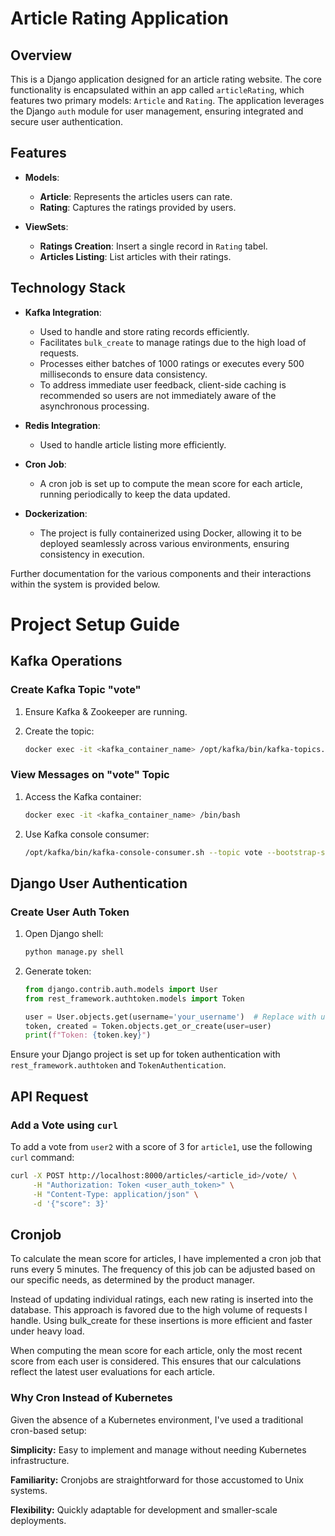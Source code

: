 # Article Rating Application

## Overview

This is a Django application designed for an article rating website. The core functionality is encapsulated within an app called `articleRating`, which features two primary models: `Article` and `Rating`. The application leverages the Django `auth` module for user management, ensuring integrated and secure user authentication.

## Features

- **Models**:
  - **Article**: Represents the articles users can rate.
  - **Rating**: Captures the ratings provided by users.

- **ViewSets**:
  - **Ratings Creation**: Insert a single record in `Rating` tabel.
  - **Articles Listing**: List articles with their ratings.

## Technology Stack

- **Kafka Integration**: 
  - Used to handle and store rating records efficiently.
  - Facilitates `bulk_create` to manage ratings due to the high load of requests.
  - Processes either batches of 1000 ratings or executes every 500 milliseconds to ensure data consistency.
  - To address immediate user feedback, client-side caching is recommended so users are not immediately aware of the asynchronous processing.

- **Redis Integration**: 
  - Used to handle article listing more efficiently.

- **Cron Job**:
  - A cron job is set up to compute the mean score for each article, running periodically to keep the data updated.

- **Dockerization**:
  - The project is fully containerized using Docker, allowing it to be deployed seamlessly across various environments, ensuring consistency in execution.


Further documentation for the various components and their interactions within the system is provided below.


# Project Setup Guide

## Kafka Operations

### Create Kafka Topic "vote"

1. Ensure Kafka & Zookeeper are running.

2. Create the topic:
   ```bash
   docker exec -it <kafka_container_name> /opt/kafka/bin/kafka-topics.sh --create --topic vote --bootstrap-server localhost:9092 --partitions 1 --replication-factor 1
   ```

### View Messages on "vote" Topic

1. Access the Kafka container:
   ```bash
   docker exec -it <kafka_container_name> /bin/bash
   ```

2. Use Kafka console consumer:
   ```bash
   /opt/kafka/bin/kafka-console-consumer.sh --topic vote --bootstrap-server localhost:9092 --from-beginning
   ```

## Django User Authentication

### Create User Auth Token

1. Open Django shell:
   ```bash
   python manage.py shell
   ```

2. Generate token:
   ```python
   from django.contrib.auth.models import User
   from rest_framework.authtoken.models import Token

   user = User.objects.get(username='your_username')  # Replace with username
   token, created = Token.objects.get_or_create(user=user)
   print(f"Token: {token.key}")
   ```

Ensure your Django project is set up for token authentication with `rest_framework.authtoken` and `TokenAuthentication`.


## API Request

### Add a Vote using `curl`

To add a vote from `user2` with a score of 3 for `article1`, use the following `curl` command:

```bash
curl -X POST http://localhost:8000/articles/<article_id>/vote/ \
     -H "Authorization: Token <user_auth_token>" \
     -H "Content-Type: application/json" \
     -d '{"score": 3}'
```

## Cronjob

To calculate the mean score for articles, I have implemented a cron job that runs every 5 minutes. The frequency of this job can be adjusted based on our specific needs, as determined by the product manager.

Instead of updating individual ratings, each new rating is inserted into the database. This approach is favored due to the high volume of requests I handle. Using bulk_create for these insertions is more efficient and faster under heavy load.

When computing the mean score for each article, only the most recent score from each user is considered. This ensures that our calculations reflect the latest user evaluations for each article.


### Why Cron Instead of Kubernetes
Given the absence of a Kubernetes environment, I've used a traditional cron-based setup:

**Simplicity:** Easy to implement and manage without needing Kubernetes infrastructure.

**Familiarity:** Cronjobs are straightforward for those accustomed to Unix systems. 

**Flexibility:** Quickly adaptable for development and smaller-scale deployments.